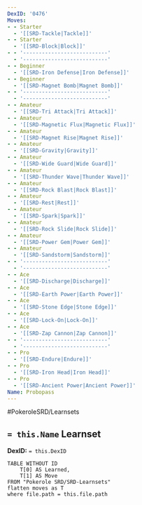 ```yaml
---
DexID: '0476'
Moves:
- - Starter
  - '[[SRD-Tackle|Tackle]]'
- - Starter
  - '[[SRD-Block|Block]]'
- - '---------------------------'
  - '---------------------------'
- - Beginner
  - '[[SRD-Iron Defense|Iron Defense]]'
- - Beginner
  - '[[SRD-Magnet Bomb|Magnet Bomb]]'
- - '---------------------------'
  - '---------------------------'
- - Amateur
  - '[[SRD-Tri Attack|Tri Attack]]'
- - Amateur
  - '[[SRD-Magnetic Flux|Magnetic Flux]]'
- - Amateur
  - '[[SRD-Magnet Rise|Magnet Rise]]'
- - Amateur
  - '[[SRD-Gravity|Gravity]]'
- - Amateur
  - '[[SRD-Wide Guard|Wide Guard]]'
- - Amateur
  - '[[SRD-Thunder Wave|Thunder Wave]]'
- - Amateur
  - '[[SRD-Rock Blast|Rock Blast]]'
- - Amateur
  - '[[SRD-Rest|Rest]]'
- - Amateur
  - '[[SRD-Spark|Spark]]'
- - Amateur
  - '[[SRD-Rock Slide|Rock Slide]]'
- - Amateur
  - '[[SRD-Power Gem|Power Gem]]'
- - Amateur
  - '[[SRD-Sandstorm|Sandstorm]]'
- - '---------------------------'
  - '---------------------------'
- - Ace
  - '[[SRD-Discharge|Discharge]]'
- - Ace
  - '[[SRD-Earth Power|Earth Power]]'
- - Ace
  - '[[SRD-Stone Edge|Stone Edge]]'
- - Ace
  - '[[SRD-Lock-On|Lock-On]]'
- - Ace
  - '[[SRD-Zap Cannon|Zap Cannon]]'
- - '---------------------------'
  - '---------------------------'
- - Pro
  - '[[SRD-Endure|Endure]]'
- - Pro
  - '[[SRD-Iron Head|Iron Head]]'
- - Pro
  - '[[SRD-Ancient Power|Ancient Power]]'
Name: Probopass
---
```


#PokeroleSRD/Learnsets

## `= this.Name` Learnset

**DexID:** `= this.DexID`

```dataview
TABLE WITHOUT ID
    T[0] AS Learned,
    T[1] AS Move
FROM "Pokerole SRD/SRD-Learnsets"
flatten moves as T
where file.path = this.file.path
```
